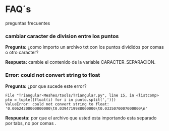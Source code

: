 # FAQ´s
preguntas frecuentes

### cambiar caracter de division entre los puntos

**Pregunta:** ¿como importo un archivo txt con los puntos divididos por comas o otro caracter?

**Respueta:** cambie el contenido de la variable CARACTER_SEPARACION.

### Error: could not convert string to float

**Pregunta:** ¿por que sucede este error?

	File "Triangular-Meshes/tools/Triangular.py", line 15, in <listcomp>
    pto = tuple([float(i) for i in punto.split(',')])
	ValueError: could not convert string to float: '0.00624200000000000\t0.0394719988000000\t0.0335070007000000\n'

**Respuesta:** por que el archivo que usted esta importando esta separado por tabs, no por comas .


